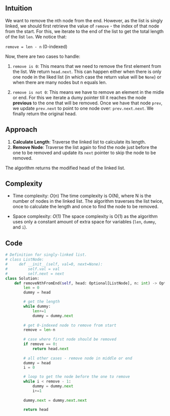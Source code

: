## Intuition
We want to remove the nth node from the end. However, as the list is singly linked, we should first retrieve the value of `remove` - the index of that node from the start. For this, we iterate to the end of the list to get the total length of the list `len`. We notice that:

`remove = len - n` (0-indexed)

Now, there are two cases to handle:

1. `remove is 0`: This means that we need to remove the first element from the list. We return `head.next`. This can happen either when there is only one node in the liked list (in which case the return value will be `None`) or when there are many nodes but n equals len.

2. `remove is not 0`: This means we have to remove an element in the midle or end. For this we iterate a dumy pointer till it reaches the node **previous** to the one that will be removed. Once we have that node `prev`, we update `prev.next` to point to  one node over: `prev.next.next`. We finally return the original head. 

## Approach

1. **Calculate Length**: Traverse the linked list to calculate its length.
2. **Remove Node**: Traverse the list again to find the node just before the one to be removed and update its `next` pointer to skip the node to be removed.

The algorithm returns the modified head of the linked list.

## Complexity
- Time complexity: $O(n)$
The time complexity is O(N), where N is the number of nodes in the linked list. The algorithm traverses the list twice, once to calculate the length and once to find the node to be removed.

- Space complexity: $O(1)$
The space complexity is O(1) as the algorithm uses only a constant amount of extra space for variables (`len`, `dummy`, and `i`).

## Code
```python
# Definition for singly-linked list.
# class ListNode:
#     def __init__(self, val=0, next=None):
#         self.val = val
#         self.next = next
class Solution:
    def removeNthFromEnd(self, head: Optional[ListNode], n: int) -> Optional[ListNode]:
        len = 0
        dummy = head

        # get the length
        while dummy:
            len+=1
            dummy = dummy.next
        
        # get 0-indexed node to remove from start
        remove = len-n
    
        # case where first node should be removed
        if remove == 0:
            return head.next
        
        # all other cases - remove node in middle or end
        dummy = head
        i = 0

        # loop to get the node before the one to remove
        while i < remove - 1:
            dummy = dummy.next
            i+=1
        
        dummy.next = dummy.next.next
 
        return head      
```
